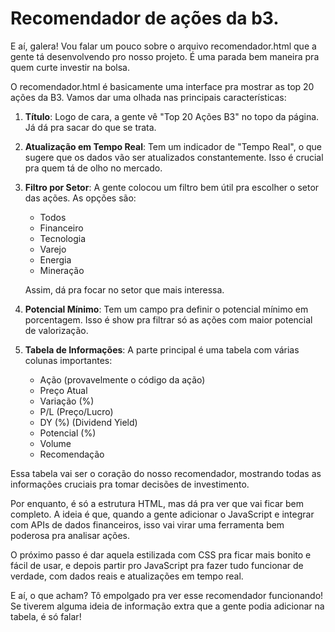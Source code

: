 # Recomendador de ações da b3.

E aí, galera! Vou falar um pouco sobre o arquivo recomendador.html que a gente tá desenvolvendo pro nosso projeto. É uma parada bem maneira pra quem curte investir na bolsa.

O recomendador.html é basicamente uma interface pra mostrar as top 20 ações da B3. Vamos dar uma olhada nas principais características:

1. **Título**: Logo de cara, a gente vê "Top 20 Ações B3" no topo da página. Já dá pra sacar do que se trata.

2. **Atualização em Tempo Real**: Tem um indicador de "Tempo Real", o que sugere que os dados vão ser atualizados constantemente. Isso é crucial pra quem tá de olho no mercado.

3. **Filtro por Setor**: A gente colocou um filtro bem útil pra escolher o setor das ações. As opções são:
   - Todos
   - Financeiro
   - Tecnologia
   - Varejo
   - Energia
   - Mineração

   Assim, dá pra focar no setor que mais interessa.

4. **Potencial Mínimo**: Tem um campo pra definir o potencial mínimo em porcentagem. Isso é show pra filtrar só as ações com maior potencial de valorização.

5. **Tabela de Informações**: A parte principal é uma tabela com várias colunas importantes:
   - Ação (provavelmente o código da ação)
   - Preço Atual
   - Variação (%)
   - P/L (Preço/Lucro)
   - DY (%) (Dividend Yield)
   - Potencial (%)
   - Volume
   - Recomendação

Essa tabela vai ser o coração do nosso recomendador, mostrando todas as informações cruciais pra tomar decisões de investimento.

Por enquanto, é só a estrutura HTML, mas dá pra ver que vai ficar bem completo. A ideia é que, quando a gente adicionar o JavaScript e integrar com APIs de dados financeiros, isso vai virar uma ferramenta bem poderosa pra analisar ações.

O próximo passo é dar aquela estilizada com CSS pra ficar mais bonito e fácil de usar, e depois partir pro JavaScript pra fazer tudo funcionar de verdade, com dados reais e atualizações em tempo real.

E aí, o que acham? Tô empolgado pra ver esse recomendador funcionando! Se tiverem alguma ideia de informação extra que a gente podia adicionar na tabela, é só falar!

